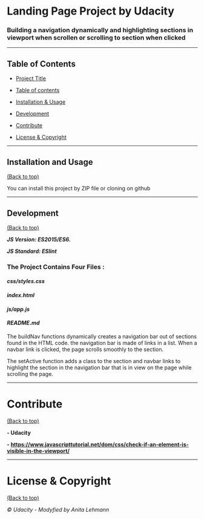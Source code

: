  # Landing Page Project by Udacity
### Building a navigation dynamically and highlighting sections in viewport when scrollen or scrolling to section when clicked

---

## Table of Contents

-   [Project Title](#Udacity-|-Landing-Page-Project)

-   [Table of contents](#table-of-contents)

-   [Installation & Usage](#installation-and-usage)

-   [Development](#development)

-   [Contribute](#contribute)

-   [License & Copyright](#License-&-Copyright)

---

## Installation and Usage

[(Back to top)](#table-of-contents)

You can install this project by ZIP file or cloning on github

---

## Development

[(Back to top)](#table-of-contents)

**_JS Version: ES2015/ES6._**

**_JS Standard: ESlint_**

### **The Project Contains Four Files :**

#### *css/styles.css*

#### *index.html*

#### *js/app.js*

#### *README.md*

The buildNav functions dynamically creates a navigation bar out of sections found in the HTML code. the navigation bar is made of links in a list. When a navbar link is clicked, the page scrolls smoothly to the section.

The setActive function adds a class to the section and navbar links to highlight the section in the navigation bar that is in view on the page while scrolling the page. 

---

# Contribute

[(Back to top)](#table-of-contents)

**- Udacity**

**- https://www.javascripttutorial.net/dom/css/check-if-an-element-is-visible-in-the-viewport/**

---

# License & Copyright

[(Back to top)](#table-of-contents)

_© Udacity - Modyfied by Anita Lehmann_
